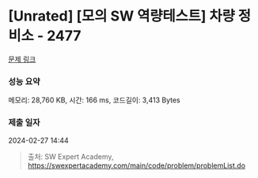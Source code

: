 # [Unrated] [모의 SW 역량테스트] 차량 정비소 - 2477 

[문제 링크](https://swexpertacademy.com/main/code/problem/problemDetail.do?contestProbId=AV6c6bgaIuoDFAXy) 

### 성능 요약

메모리: 28,760 KB, 시간: 166 ms, 코드길이: 3,413 Bytes

### 제출 일자

2024-02-27 14:44



> 출처: SW Expert Academy, https://swexpertacademy.com/main/code/problem/problemList.do